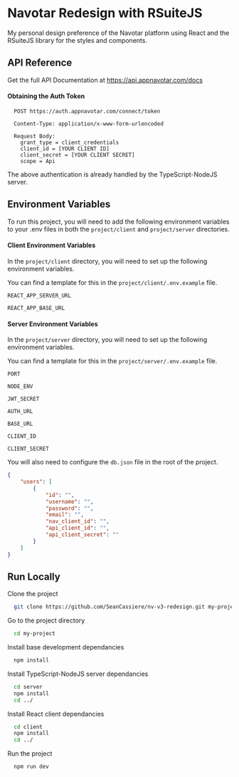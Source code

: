 # Navotar Redesign with RSuiteJS

My personal design preference of the Navotar platform using React and the RSuiteJS library for the styles and components.

## API Reference

Get the full API Documentation at https://api.appnavotar.com/docs

#### Obtaining the Auth Token

```http
  POST https://auth.appnavotar.com/connect/token

  Content-Type: application/x-www-form-urlencoded

  Request Body:
    grant_type = client_credentials
    client_id = [YOUR CLIENT ID]
    client_secret = [YOUR CLIENT SECRET]
    scope = Api
```

The above authentication is already handled by the TypeScript-NodeJS server.

## Environment Variables

To run this project, you will need to add the following environment variables to your .env files in both the `project/client` and `project/server` directories.

#### Client Environment Variables

In the `project/client` directory, you will need to set up the following environment variables.

You can find a template for this in the `project/client/.env.example` file.

`REACT_APP_SERVER_URL`

`REACT_APP_BASE_URL`

#### Server Environment Variables

In the `project/server` directory, you will need to set up the following environment variables.

You can find a template for this in the `project/server/.env.example` file.

`PORT`

`NODE_ENV`

`JWT_SECRET`

`AUTH_URL`

`BASE_URL`

`CLIENT_ID`

`CLIENT_SECRET`

You will also need to configure the `db.json` file in the root of the project.

```json
{
	"users": [
		{
			"id": "",
			"username": "",
			"password": "",
			"email": "",
			"nav_client_id": "",
			"api_client_id": "",
			"api_client_secret": ""
		}
	]
}
```

## Run Locally

Clone the project

```bash
  git clone https://github.com/SeanCassiere/nv-v3-redesign.git my-project
```

Go to the project directory

```bash
  cd my-project
```

Install base development dependancies

```bash
  npm install

```

Install TypeScript-NodeJS server dependancies

```bash
  cd server
  npm install
  cd ../
```

Install React client dependancies

```bash
  cd client
  npm install
  cd ../
```

Run the project

```bash
  npm run dev
```
